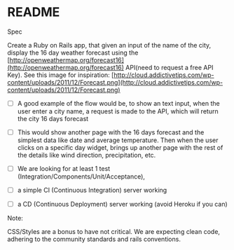 # README

Spec

Create a Ruby on Rails app, that given an input of the name of the city, display the 16 day weather forecast using the [http://openweathermap.org/forecast16](http://openweathermap.org/forecast16) API(need to request a free API Key). See this image for inspiration: [http://cloud.addictivetips.com/wp-content/uploads/2011/12/Forecast.png](http://cloud.addictivetips.com/wp-content/uploads/2011/12/Forecast.png)

- [ ] A good example of the flow would be, to show an text input, when the user enter a city name, a request is made to the API, which will return the city 16 days forecast

- [ ] This would show another page with the 16 days forecast and the simplest data like date and average temperature. Then when the user clicks on a specific day widget, brings up another page with the rest of the details like wind direction, precipitation, etc.

- [ ] We are looking for at least 1 test (Integration/Components/Unit/Acceptance),
- [ ] a simple CI (Continuous Integration) server working
- [ ] a CD (Continuous Deployment) server working (avoid Heroku if you can)

Note:

CSS/Styles are a bonus to have not critical. We are expecting clean code, adhering to the community standards and rails conventions.

